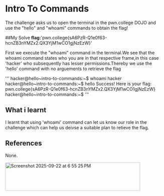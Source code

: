 # Intro To Commands 
The challenge asks us to open the terminal in the pwn.college DOJO and use the "hello" and "whoami" commands to obtain the flag!  

##My Solve
**flag:**'pwn.college{sA6PzR-Q1e0f63-hcnZB3nYMZx2.QX3YjM1wCO1gjNzEzW}'

First we execute the "whoami" command in the terminal.We see that the whoami command states who you are in that respective frame,in this case 'hacker' who subsequently has lesser permissions.Thereby we use the 'hello' command with no arguements to retrieve the flag  

'''
hacker@hello~intro-to-commands:~$ whoami
hacker
hacker@hello~intro-to-commands:~$ hello
Success! Here is your flag:
pwn.college{sA6PzR-Q1e0f63-hcnZB3nYMZx2.QX3YjM1wCO1gjNzEzW}
hacker@hello~intro-to-commands:~$ 
'''

## What i learnt  
I learnt that using 'whoami' command can let us know our role in the challenge which can help us deivse a suitable plan to retieve the flag.

## References
None.

<img width="430" height="90" alt="Screenshot 2025-09-22 at 6 55 25 PM" src="https://github.com/user-attachments/assets/9e42da1d-bd9e-4dff-8a27-50ee45f65924" />
